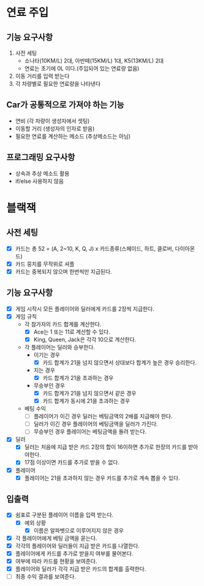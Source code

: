 # 연료 주입

## 기능 요구사항
1. 사전 세팅
    - 소나타(10KM/L) 2대, 아반떼(15KM/L) 1대, K5(13KM/L) 2대
    - 연료는 초기에 0L 이다.(주입되어 있는 연료량 없음)
2. 이동 거리를 입력 받는다
3. 각 차량별로 필요한 연료량을 나타낸다

## Car가 공통적으로 가져야 하는 기능
- 연비 (각 차량이 생성자에서 셋팅)
- 이동할 거리 (생성자의 인자로 받음)
- 필요한 연료를 계산하는 메소드 (추상메소드는 아님)

## 프로그래밍 요구사항
- 상속과 추상 메소드 활용
- if/else 사용하지 않음

# 블랙잭

## 사전 세팅
- [x] 카드는 총 52 = (A, 2~10, K, Q, J) x 카드종류(스페이드, 하트, 클로버, 다이아몬드)
- [x] 카드 뭉치를 무작위로 셔플
- [x] 카드는 중복되지 않으며 한번씩만 지급된다.

## 기능 요구사항
- [x] 게임 시작시 모든 플레이어와 딜러에게 카드를 2장씩 지급한다.
- [x] 게임 규칙
    - 각 참가자의 카드 합계를 계산한다.
        - [x] Ace는 1 또는 11로 계산할 수 있다.
        - [x] King, Queen, Jack은 각각 10으로 계산한다.
    - 각 플레이어는 딜러와 승부한다.
        - 이기는 경우
            - [x] 카드 합계가 21을 넘지 않으면서 상대보다 합계가 높은 경우 승리한다.
        - 지는 경우
            - [x] 카드 합계가 21을 초과하는 경우
        - 무승부인 경우
            - [x] 카드 합계가 21을 넘지 않으면서 같은 경우
            - [x] 카드 합계가 동시에 21을 초과하는 경우
    - 베팅 수익
        - [ ] 플레이어가 이긴 경우 딜러는 베팅금액의 2배를 지급해야 한다.
        - [ ] 딜러가 이긴 경우 플레이어의 베팅금액을 딜러가 가진다.
        - [ ] 무승부인 경우 플레이어는 베팅금액을 돌려 받는다.
- [x] 딜러
    - [x] 딜러는 처음에 지급 받은 카드 2장의 합이 16이하면 추가로 한장의 카드를 받아야한다.
    - [x] 17점 이상이면 카드를 추가로 받을 수 없다.
- [x] 플레이어
    - [x] 플레이어는 21을 초과하지 않는 경우 카드를 추가로 계속 뽑을 수 있다.
    
## 입출력
- [x] 쉼표로 구분된 플레이어 이름을 입력 받는다.
  - [x] 예외 상황
    - [x] 이름은 알파벳으로 이루어지지 않은 경우
- [x] 각 플레이어에게 베팅 금액을 묻는다.    
- [x] 각각의 플레이어와 딜러들이 지급 받은 카드를 나열한다.
- [x] 플레이어에게 카드를 추가로 받을지 여부를 물어본다.
- [x] 여부에 따라 카드를 현황을 보여준다.
- [x] 플레이어와 딜러가 각각 지급 받은 카드의 합계를 출력한다.
- [ ] 최종 수익 결과를 보여준다.
